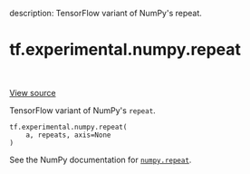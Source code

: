 description: TensorFlow variant of NumPy's repeat.

<div itemscope itemtype="http://developers.google.com/ReferenceObject">
<meta itemprop="name" content="tf.experimental.numpy.repeat" />
<meta itemprop="path" content="Stable" />
</div>

# tf.experimental.numpy.repeat

<!-- Insert buttons and diff -->

<table class="tfo-notebook-buttons tfo-api nocontent" align="left">

</table>

<a target="_blank" class="external" href="/code/stable/tensorflow/python/ops/numpy_ops/np_array_ops.py">View source</a>



TensorFlow variant of NumPy's `repeat`.

<pre class="devsite-click-to-copy prettyprint lang-py tfo-signature-link">
<code>tf.experimental.numpy.repeat(
    a, repeats, axis=None
)
</code></pre>



<!-- Placeholder for "Used in" -->

See the NumPy documentation for [`numpy.repeat`](https://numpy.org/doc/1.16/reference/generated/numpy.repeat.html).
